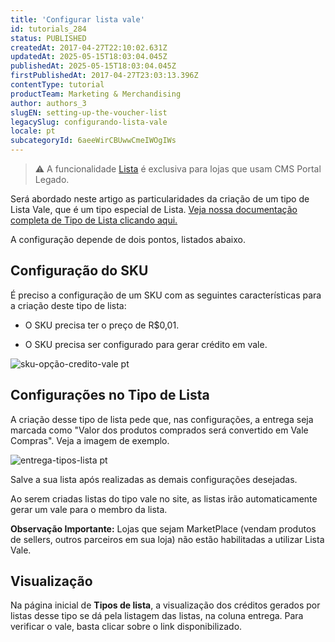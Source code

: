 ```yaml
---
title: 'Configurar lista vale'
id: tutorials_284
status: PUBLISHED
createdAt: 2017-04-27T22:10:02.631Z
updatedAt: 2025-05-15T18:03:04.045Z
publishedAt: 2025-05-15T18:03:04.045Z
firstPublishedAt: 2017-04-27T23:03:13.396Z
contentType: tutorial
productTeam: Marketing & Merchandising
author: authors_3
slugEN: setting-up-the-voucher-list
legacySlug: configurando-lista-vale
locale: pt
subcategoryId: 6aeeWirCBUwwCmeIWOgIWs
---
```


> ⚠️ A funcionalidade [Lista](/pt/tutorial/o-que-e-uma-lista--4b4NsVFwA8kwqS8S82w4Go) é exclusiva para lojas que usam CMS Portal Legado.

Será abordado neste artigo as particularidades da criação de um tipo de Lista Vale, que é um tipo especial de Lista. [Veja nossa documentação completa de Tipo de Lista clicando aqui.](/pt/tutorial/criando-tipo-de-lista/)

A configuração depende de dois pontos, listados abaixo.

## Configuração do SKU

É preciso a configuração de um SKU com as seguintes características para a criação deste tipo de lista:

- O SKU precisa ter o preço de R$0,01.

- O SKU precisa ser configurado para gerar crédito em vale.

![sku-opção-credito-vale pt](https://cdn.statically.io/gh/vtexdocs/help-center-content/refs/heads/main/docs/pt/tutorials/cat%C3%A1logo/tipos-de-lista/configurando-lista-vale_1.png)

## Configurações no Tipo de Lista

A criação desse tipo de lista pede que, nas configurações, a entrega seja marcada como "Valor dos produtos comprados será convertido em Vale Compras". Veja a imagem de exemplo.

![entrega-tipos-lista pt](https://cdn.statically.io/gh/vtexdocs/help-center-content/refs/heads/main/docs/pt/tutorials/cat%C3%A1logo/tipos-de-lista/configurando-lista-vale_2.png)

Salve a sua lista após realizadas as demais configurações desejadas.

Ao serem criadas listas do tipo vale no site, as listas irão automaticamente gerar um vale para o membro da lista.

**Observação Importante:** Lojas que sejam MarketPlace (vendam produtos de sellers, outros parceiros em sua loja) não estão habilitadas a utilizar Lista Vale.

## Visualização

Na página inicial de **Tipos de lista**, a visualização dos créditos gerados por listas desse tipo se dá pela listagem das listas, na coluna entrega. Para verificar o vale, basta clicar sobre o link disponibilizado. 
